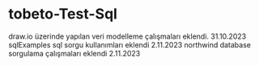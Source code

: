 # tobeto-Test-Sql

draw.io üzerinde yapılan veri modelleme çalışmaları eklendi. 31.10.2023
sqlExamples sql sorgu kullanımları eklendi 2.11.2023 
northwind database sorgulama çalışmaları eklendi 2.11.2023
